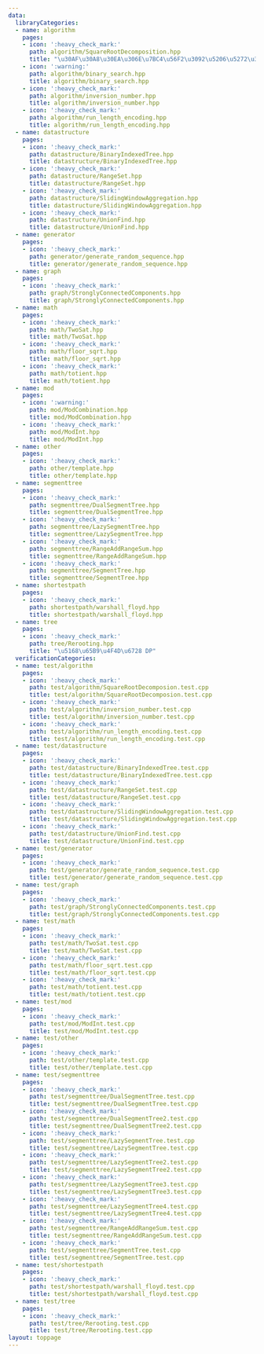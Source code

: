 ```yaml
---
data:
  libraryCategories:
  - name: algorithm
    pages:
    - icon: ':heavy_check_mark:'
      path: algorithm/SquareRootDecomposition.hpp
      title: "\u30AF\u30A8\u30EA\u306E\u7BC4\u56F2\u3092\u5206\u5272\u3059\u308B"
    - icon: ':warning:'
      path: algorithm/binary_search.hpp
      title: algorithm/binary_search.hpp
    - icon: ':heavy_check_mark:'
      path: algorithm/inversion_number.hpp
      title: algorithm/inversion_number.hpp
    - icon: ':heavy_check_mark:'
      path: algorithm/run_length_encoding.hpp
      title: algorithm/run_length_encoding.hpp
  - name: datastructure
    pages:
    - icon: ':heavy_check_mark:'
      path: datastructure/BinaryIndexedTree.hpp
      title: datastructure/BinaryIndexedTree.hpp
    - icon: ':heavy_check_mark:'
      path: datastructure/RangeSet.hpp
      title: datastructure/RangeSet.hpp
    - icon: ':heavy_check_mark:'
      path: datastructure/SlidingWindowAggregation.hpp
      title: datastructure/SlidingWindowAggregation.hpp
    - icon: ':heavy_check_mark:'
      path: datastructure/UnionFind.hpp
      title: datastructure/UnionFind.hpp
  - name: generator
    pages:
    - icon: ':heavy_check_mark:'
      path: generator/generate_random_sequence.hpp
      title: generator/generate_random_sequence.hpp
  - name: graph
    pages:
    - icon: ':heavy_check_mark:'
      path: graph/StronglyConnectedComponents.hpp
      title: graph/StronglyConnectedComponents.hpp
  - name: math
    pages:
    - icon: ':heavy_check_mark:'
      path: math/TwoSat.hpp
      title: math/TwoSat.hpp
    - icon: ':heavy_check_mark:'
      path: math/floor_sqrt.hpp
      title: math/floor_sqrt.hpp
    - icon: ':heavy_check_mark:'
      path: math/totient.hpp
      title: math/totient.hpp
  - name: mod
    pages:
    - icon: ':warning:'
      path: mod/ModCombination.hpp
      title: mod/ModCombination.hpp
    - icon: ':heavy_check_mark:'
      path: mod/ModInt.hpp
      title: mod/ModInt.hpp
  - name: other
    pages:
    - icon: ':heavy_check_mark:'
      path: other/template.hpp
      title: other/template.hpp
  - name: segmenttree
    pages:
    - icon: ':heavy_check_mark:'
      path: segmenttree/DualSegmentTree.hpp
      title: segmenttree/DualSegmentTree.hpp
    - icon: ':heavy_check_mark:'
      path: segmenttree/LazySegmentTree.hpp
      title: segmenttree/LazySegmentTree.hpp
    - icon: ':heavy_check_mark:'
      path: segmenttree/RangeAddRangeSum.hpp
      title: segmenttree/RangeAddRangeSum.hpp
    - icon: ':heavy_check_mark:'
      path: segmenttree/SegmentTree.hpp
      title: segmenttree/SegmentTree.hpp
  - name: shortestpath
    pages:
    - icon: ':heavy_check_mark:'
      path: shortestpath/warshall_floyd.hpp
      title: shortestpath/warshall_floyd.hpp
  - name: tree
    pages:
    - icon: ':heavy_check_mark:'
      path: tree/Rerooting.hpp
      title: "\u5168\u65B9\u4F4D\u6728 DP"
  verificationCategories:
  - name: test/algorithm
    pages:
    - icon: ':heavy_check_mark:'
      path: test/algorithm/SquareRootDecomposion.test.cpp
      title: test/algorithm/SquareRootDecomposion.test.cpp
    - icon: ':heavy_check_mark:'
      path: test/algorithm/inversion_number.test.cpp
      title: test/algorithm/inversion_number.test.cpp
    - icon: ':heavy_check_mark:'
      path: test/algorithm/run_length_encoding.test.cpp
      title: test/algorithm/run_length_encoding.test.cpp
  - name: test/datastructure
    pages:
    - icon: ':heavy_check_mark:'
      path: test/datastructure/BinaryIndexedTree.test.cpp
      title: test/datastructure/BinaryIndexedTree.test.cpp
    - icon: ':heavy_check_mark:'
      path: test/datastructure/RangeSet.test.cpp
      title: test/datastructure/RangeSet.test.cpp
    - icon: ':heavy_check_mark:'
      path: test/datastructure/SlidingWindowAggregation.test.cpp
      title: test/datastructure/SlidingWindowAggregation.test.cpp
    - icon: ':heavy_check_mark:'
      path: test/datastructure/UnionFind.test.cpp
      title: test/datastructure/UnionFind.test.cpp
  - name: test/generator
    pages:
    - icon: ':heavy_check_mark:'
      path: test/generator/generate_random_sequence.test.cpp
      title: test/generator/generate_random_sequence.test.cpp
  - name: test/graph
    pages:
    - icon: ':heavy_check_mark:'
      path: test/graph/StronglyConnectedComponents.test.cpp
      title: test/graph/StronglyConnectedComponents.test.cpp
  - name: test/math
    pages:
    - icon: ':heavy_check_mark:'
      path: test/math/TwoSat.test.cpp
      title: test/math/TwoSat.test.cpp
    - icon: ':heavy_check_mark:'
      path: test/math/floor_sqrt.test.cpp
      title: test/math/floor_sqrt.test.cpp
    - icon: ':heavy_check_mark:'
      path: test/math/totient.test.cpp
      title: test/math/totient.test.cpp
  - name: test/mod
    pages:
    - icon: ':heavy_check_mark:'
      path: test/mod/ModInt.test.cpp
      title: test/mod/ModInt.test.cpp
  - name: test/other
    pages:
    - icon: ':heavy_check_mark:'
      path: test/other/template.test.cpp
      title: test/other/template.test.cpp
  - name: test/segmenttree
    pages:
    - icon: ':heavy_check_mark:'
      path: test/segmenttree/DualSegmentTree.test.cpp
      title: test/segmenttree/DualSegmentTree.test.cpp
    - icon: ':heavy_check_mark:'
      path: test/segmenttree/DualSegmentTree2.test.cpp
      title: test/segmenttree/DualSegmentTree2.test.cpp
    - icon: ':heavy_check_mark:'
      path: test/segmenttree/LazySegmentTree.test.cpp
      title: test/segmenttree/LazySegmentTree.test.cpp
    - icon: ':heavy_check_mark:'
      path: test/segmenttree/LazySegmentTree2.test.cpp
      title: test/segmenttree/LazySegmentTree2.test.cpp
    - icon: ':heavy_check_mark:'
      path: test/segmenttree/LazySegmentTree3.test.cpp
      title: test/segmenttree/LazySegmentTree3.test.cpp
    - icon: ':heavy_check_mark:'
      path: test/segmenttree/LazySegmentTree4.test.cpp
      title: test/segmenttree/LazySegmentTree4.test.cpp
    - icon: ':heavy_check_mark:'
      path: test/segmenttree/RangeAddRangeSum.test.cpp
      title: test/segmenttree/RangeAddRangeSum.test.cpp
    - icon: ':heavy_check_mark:'
      path: test/segmenttree/SegmentTree.test.cpp
      title: test/segmenttree/SegmentTree.test.cpp
  - name: test/shortestpath
    pages:
    - icon: ':heavy_check_mark:'
      path: test/shortestpath/warshall_floyd.test.cpp
      title: test/shortestpath/warshall_floyd.test.cpp
  - name: test/tree
    pages:
    - icon: ':heavy_check_mark:'
      path: test/tree/Rerooting.test.cpp
      title: test/tree/Rerooting.test.cpp
layout: toppage
---
```

